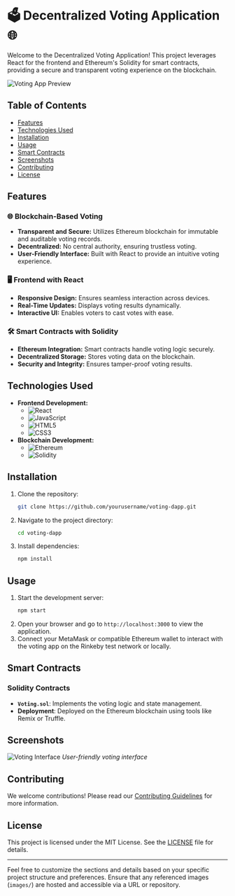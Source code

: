 # 🗳️ Decentralized Voting Application 🌐

Welcome to the Decentralized Voting Application! This project leverages React for the frontend and Ethereum's Solidity for smart contracts, providing a secure and transparent voting experience on the blockchain.

![Voting App Preview](images/voting_app_preview.png)

## Table of Contents

- [Features](#features)
- [Technologies Used](#technologies-used)
- [Installation](#installation)
- [Usage](#usage)
- [Smart Contracts](#smart-contracts)
- [Screenshots](#screenshots)
- [Contributing](#contributing)
- [License](#license)

## Features

### 🌐 Blockchain-Based Voting
- **Transparent and Secure:** Utilizes Ethereum blockchain for immutable and auditable voting records.
- **Decentralized:** No central authority, ensuring trustless voting.
- **User-Friendly Interface:** Built with React to provide an intuitive voting experience.

### 🖥️ Frontend with React
- **Responsive Design:** Ensures seamless interaction across devices.
- **Real-Time Updates:** Displays voting results dynamically.
- **Interactive UI:** Enables voters to cast votes with ease.

### 🛠️ Smart Contracts with Solidity
- **Ethereum Integration:** Smart contracts handle voting logic securely.
- **Decentralized Storage:** Stores voting data on the blockchain.
- **Security and Integrity:** Ensures tamper-proof voting results.

## Technologies Used

- **Frontend Development:** 
  - ![React](https://img.shields.io/badge/React-61DAFB?style=flat&logo=react&logoColor=white)
  - ![JavaScript](https://img.shields.io/badge/JavaScript-F7DF1E?style=flat&logo=javascript&logoColor=black)
  - ![HTML5](https://img.shields.io/badge/HTML5-E34F26?style=flat&logo=html5&logoColor=white)
  - ![CSS3](https://img.shields.io/badge/CSS3-1572B6?style=flat&logo=css3&logoColor=white)
- **Blockchain Development:** 
  - ![Ethereum](https://img.shields.io/badge/Ethereum-3C3C3D?style=flat&logo=ethereum&logoColor=white)
  - ![Solidity](https://img.shields.io/badge/Solidity-363636?style=flat&logo=solidity&logoColor=white)

## Installation

1. Clone the repository:
   ```bash
   git clone https://github.com/yourusername/voting-dapp.git
   ```
2. Navigate to the project directory:
   ```bash
   cd voting-dapp
   ```
3. Install dependencies:
   ```bash
   npm install
   ```

## Usage

1. Start the development server:
   ```bash
   npm start
   ```
2. Open your browser and go to `http://localhost:3000` to view the application.
3. Connect your MetaMask or compatible Ethereum wallet to interact with the voting app on the Rinkeby test network or locally.

## Smart Contracts

### Solidity Contracts

- **`Voting.sol`**: Implements the voting logic and state management.
- **Deployment**: Deployed on the Ethereum blockchain using tools like Remix or Truffle.

## Screenshots

![Voting Interface](images/voting_interface.png)
*User-friendly voting interface*

## Contributing

We welcome contributions! Please read our [Contributing Guidelines](CONTRIBUTING.md) for more information.

## License

This project is licensed under the MIT License. See the [LICENSE](LICENSE) file for details.

---

Feel free to customize the sections and details based on your specific project structure and preferences. Ensure that any referenced images (`images/`) are hosted and accessible via a URL or repository.
